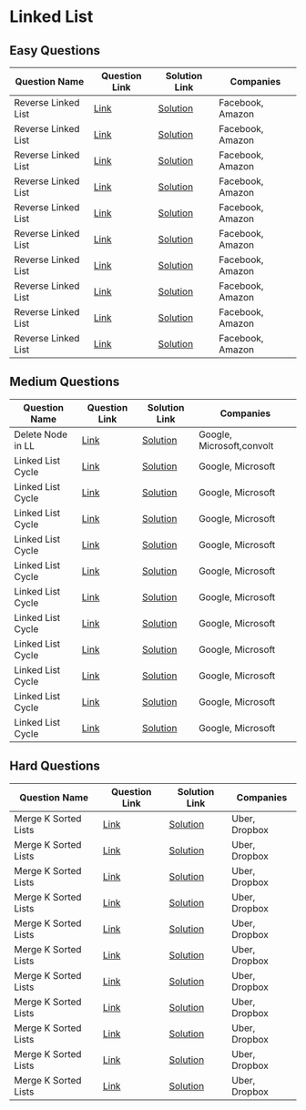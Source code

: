 # Linked List

## Easy Questions

| Question Name         | Question Link                              | Solution Link                              | Companies          |
|-----------------------|--------------------------------------------|--------------------------------------------|--------------------|
| Reverse Linked List   | [Link](https://example.com/reverse-ll)     | [Solution](https://example.com/sol)        | Facebook, Amazon   |
| Reverse Linked List   | [Link](https://example.com/reverse-ll)     | [Solution](https://example.com/sol)        | Facebook, Amazon   |
| Reverse Linked List   | [Link](https://example.com/reverse-ll)     | [Solution](https://example.com/sol)        | Facebook, Amazon   |
| Reverse Linked List   | [Link](https://example.com/reverse-ll)     | [Solution](https://example.com/sol)        | Facebook, Amazon   |
| Reverse Linked List   | [Link](https://example.com/reverse-ll)     | [Solution](https://example.com/sol)        | Facebook, Amazon   |
| Reverse Linked List   | [Link](https://example.com/reverse-ll)     | [Solution](https://example.com/sol)        | Facebook, Amazon   |
| Reverse Linked List   | [Link](https://example.com/reverse-ll)     | [Solution](https://example.com/sol)        | Facebook, Amazon   |
| Reverse Linked List   | [Link](https://example.com/reverse-ll)     | [Solution](https://example.com/sol)        | Facebook, Amazon   |
| Reverse Linked List   | [Link](https://example.com/reverse-ll)     | [Solution](https://example.com/sol)        | Facebook, Amazon   |
| Reverse Linked List   | [Link](https://example.com/reverse-ll)     | [Solution](https://example.com/sol)        | Facebook, Amazon   |


## Medium Questions

| Question Name         | Question Link                              | Solution Link                              | Companies          |
|-----------------------|--------------------------------------------|--------------------------------------------|--------------------|
| Delete Node in LL     | [Link](https://leetcode.com/problems/delete-node-in-a-linked-list/description/)       | [Solution](https://leetcode.com/problems/delete-node-in-a-linked-list/solutions/5574829/super-easy-java-solution-deleting-node-without-head-in-linkedlist/)       | Google, Microsoft,convolt|
| Linked List Cycle     | [Link](https://example.com/ll-cycle)       | [Solution](https://example.com/sol2)       | Google, Microsoft  |
| Linked List Cycle     | [Link](https://example.com/ll-cycle)       | [Solution](https://example.com/sol2)       | Google, Microsoft  |
| Linked List Cycle     | [Link](https://example.com/ll-cycle)       | [Solution](https://example.com/sol2)       | Google, Microsoft  |
| Linked List Cycle     | [Link](https://example.com/ll-cycle)       | [Solution](https://example.com/sol2)       | Google, Microsoft  |
| Linked List Cycle     | [Link](https://example.com/ll-cycle)       | [Solution](https://example.com/sol2)       | Google, Microsoft  |
| Linked List Cycle     | [Link](https://example.com/ll-cycle)       | [Solution](https://example.com/sol2)       | Google, Microsoft  |
| Linked List Cycle     | [Link](https://example.com/ll-cycle)       | [Solution](https://example.com/sol2)       | Google, Microsoft  |
| Linked List Cycle     | [Link](https://example.com/ll-cycle)       | [Solution](https://example.com/sol2)       | Google, Microsoft  |
| Linked List Cycle     | [Link](https://example.com/ll-cycle)       | [Solution](https://example.com/sol2)       | Google, Microsoft  |
| Linked List Cycle     | [Link](https://example.com/ll-cycle)       | [Solution](https://example.com/sol2)       | Google, Microsoft  |
| Linked List Cycle     | [Link](https://example.com/ll-cycle)       | [Solution](https://example.com/sol2)       | Google, Microsoft  |


## Hard Questions

| Question Name         | Question Link                              | Solution Link                              | Companies          |
|-----------------------|--------------------------------------------|--------------------------------------------|--------------------|
| Merge K Sorted Lists  | [Link](https://example.com/merge-k)        | [Solution](https://example.com/sol3)       | Uber, Dropbox      |
| Merge K Sorted Lists  | [Link](https://example.com/merge-k)        | [Solution](https://example.com/sol3)       | Uber, Dropbox      |
| Merge K Sorted Lists  | [Link](https://example.com/merge-k)        | [Solution](https://example.com/sol3)       | Uber, Dropbox      |
| Merge K Sorted Lists  | [Link](https://example.com/merge-k)        | [Solution](https://example.com/sol3)       | Uber, Dropbox      |
| Merge K Sorted Lists  | [Link](https://example.com/merge-k)        | [Solution](https://example.com/sol3)       | Uber, Dropbox      |
| Merge K Sorted Lists  | [Link](https://example.com/merge-k)        | [Solution](https://example.com/sol3)       | Uber, Dropbox      |
| Merge K Sorted Lists  | [Link](https://example.com/merge-k)        | [Solution](https://example.com/sol3)       | Uber, Dropbox      |
| Merge K Sorted Lists  | [Link](https://example.com/merge-k)        | [Solution](https://example.com/sol3)       | Uber, Dropbox      |
| Merge K Sorted Lists  | [Link](https://example.com/merge-k)        | [Solution](https://example.com/sol3)       | Uber, Dropbox      |
| Merge K Sorted Lists  | [Link](https://example.com/merge-k)        | [Solution](https://example.com/sol3)       | Uber, Dropbox      |
| Merge K Sorted Lists  | [Link](https://example.com/merge-k)        | [Solution](https://example.com/sol3)       | Uber, Dropbox      |
